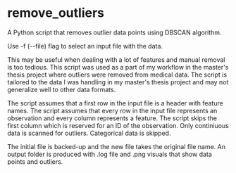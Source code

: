 # remove_outliers
A Python script that removes outlier data points using DBSCAN algorithm.

Use -f (--file) flag to select an input file with the data.

This may be useful when dealing with a lot of features and manual removal is too tedious.
This script was used as a part of my workflow in the master's thesis project where outliers were removed from medical data. 
The script is tailored to the data I was handling in my master's thesis project and may not generalize well to other data formats.

The script assumes that a first row in the input file is a header with feature names.
The script assumes that every row in the input file represents an observation and every column represents a feature.
The script skips the first column which is reserved for an ID of the observation.
Only continiuous data is scanned for outliers. Categorical data is skipped.

The initial file is backed-up and the new file takes the original file name.
An output folder is produced with .log file and .png visuals that show data points and outliers.

